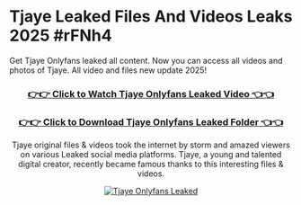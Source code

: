# Tjaye Leaked Files And Videos Leaks 2025 #rFNh4

Get Tjaye Onlyfans leaked all content. Now you can access all videos and photos of Tjaye. All video and files new update 2025!
<div align="center" title="Tjaye Onlyfans Leaked">
  
### [👉👉 Click to Watch Tjaye Onlyfans Leaked Video 👈👈](https://links2leaks.com?utm_source=tjaye&utm_medium=gitfeb)  
### [👉👉 Click to Download Tjaye Onlyfans Leaked Folder 👈👈](https://links2leaks.com?utm_source=tjaye&utm_medium=gitfeb)  

Tjaye original files & videos took the internet by storm and amazed viewers on various Leaked social media platforms. Tjaye, a young and talented digital creator, recently became famous thanks to this interesting files & videos.

[![Tjaye Onlyfans Leaked](https://i.ibb.co/93hzkbrt/l2l.gif)](https://links2leaks.com?utm_source=tjaye&utm_medium=gitfeb)  

</div>
